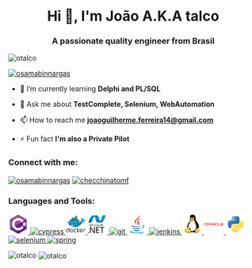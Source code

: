 <h1 align="center">Hi 👋, I'm João A.K.A talco</h1>
<h3 align="center">A passionate quality engineer from Brasil</h3>

<p align="left"> <img src="https://komarev.com/ghpvc/?username=otalco&label=Profile%20views&color=0e75b6&style=flat" alt="otalco" /> </p>

<p align="left"> <a href="https://twitter.com/osamabinnargas" target="blank"><img src="https://img.shields.io/twitter/follow/osamabinnargas?logo=twitter&style=for-the-badge" alt="osamabinnargas" /></a> </p>

- 🌱 I’m currently learning **Delphi and PL/SQL**

- 💬 Ask me about **TestComplete, Selenium, WebAutomation**

- 📫 How to reach me **joaoguilherme.ferreira14@gmail.com**

- ⚡ Fun fact **I'm also a Private Pilot**

<h3 align="left">Connect with me:</h3>
<p align="left">
<a href="https://twitter.com/osamabinnargas" target="blank"><img align="center" src="https://raw.githubusercontent.com/rahuldkjain/github-profile-readme-generator/master/src/images/icons/Social/twitter.svg" alt="osamabinnargas" height="30" width="40" /></a>
<a href="https://linkedin.com/in/checchinatomf" target="blank"><img align="center" src="https://raw.githubusercontent.com/rahuldkjain/github-profile-readme-generator/master/src/images/icons/Social/linked-in-alt.svg" alt="checchinatomf" height="30" width="40" /></a>
</p>

<h3 align="left">Languages and Tools:</h3>
<p align="left"> <a href="https://www.w3schools.com/cs/" target="_blank" rel="noreferrer"> <img src="https://raw.githubusercontent.com/devicons/devicon/master/icons/csharp/csharp-original.svg" alt="csharp" width="40" height="40"/> </a> <a href="https://www.cypress.io" target="_blank" rel="noreferrer"> <img src="https://raw.githubusercontent.com/simple-icons/simple-icons/6e46ec1fc23b60c8fd0d2f2ff46db82e16dbd75f/icons/cypress.svg" alt="cypress" width="40" height="40"/> </a> <a href="https://www.docker.com/" target="_blank" rel="noreferrer"> <img src="https://raw.githubusercontent.com/devicons/devicon/master/icons/docker/docker-original-wordmark.svg" alt="docker" width="40" height="40"/> </a> <a href="https://dotnet.microsoft.com/" target="_blank" rel="noreferrer"> <img src="https://raw.githubusercontent.com/devicons/devicon/master/icons/dot-net/dot-net-original-wordmark.svg" alt="dotnet" width="40" height="40"/> </a> <a href="https://git-scm.com/" target="_blank" rel="noreferrer"> <img src="https://www.vectorlogo.zone/logos/git-scm/git-scm-icon.svg" alt="git" width="40" height="40"/> </a> <a href="https://www.java.com" target="_blank" rel="noreferrer"> <img src="https://raw.githubusercontent.com/devicons/devicon/master/icons/java/java-original.svg" alt="java" width="40" height="40"/> </a> <a href="https://www.jenkins.io" target="_blank" rel="noreferrer"> <img src="https://www.vectorlogo.zone/logos/jenkins/jenkins-icon.svg" alt="jenkins" width="40" height="40"/> </a> <a href="https://www.linux.org/" target="_blank" rel="noreferrer"> <img src="https://raw.githubusercontent.com/devicons/devicon/master/icons/linux/linux-original.svg" alt="linux" width="40" height="40"/> </a> <a href="https://www.oracle.com/" target="_blank" rel="noreferrer"> <img src="https://raw.githubusercontent.com/devicons/devicon/master/icons/oracle/oracle-original.svg" alt="oracle" width="40" height="40"/> </a> <a href="https://www.python.org" target="_blank" rel="noreferrer"> <img src="https://raw.githubusercontent.com/devicons/devicon/master/icons/python/python-original.svg" alt="python" width="40" height="40"/> </a> <a href="https://www.selenium.dev" target="_blank" rel="noreferrer"> <img src="https://raw.githubusercontent.com/detain/svg-logos/780f25886640cef088af994181646db2f6b1a3f8/svg/selenium-logo.svg" alt="selenium" width="40" height="40"/> </a> <a href="https://spring.io/" target="_blank" rel="noreferrer"> <img src="https://www.vectorlogo.zone/logos/springio/springio-icon.svg" alt="spring" width="40" height="40"/> </a> </p>

<p><img align="left" src="https://github-readme-stats-omega-two-47.vercel.app/api/top-langs?username=otalco&show_icons=true&locale=en&layout=compact" alt="otalco" /></p>

<p>&nbsp;<img align="center" src="https://github-readme-stats-omega-two-47.vercel.app/api?username=otalco&show_icons=true&locale=en" alt="otalco" /></p>
